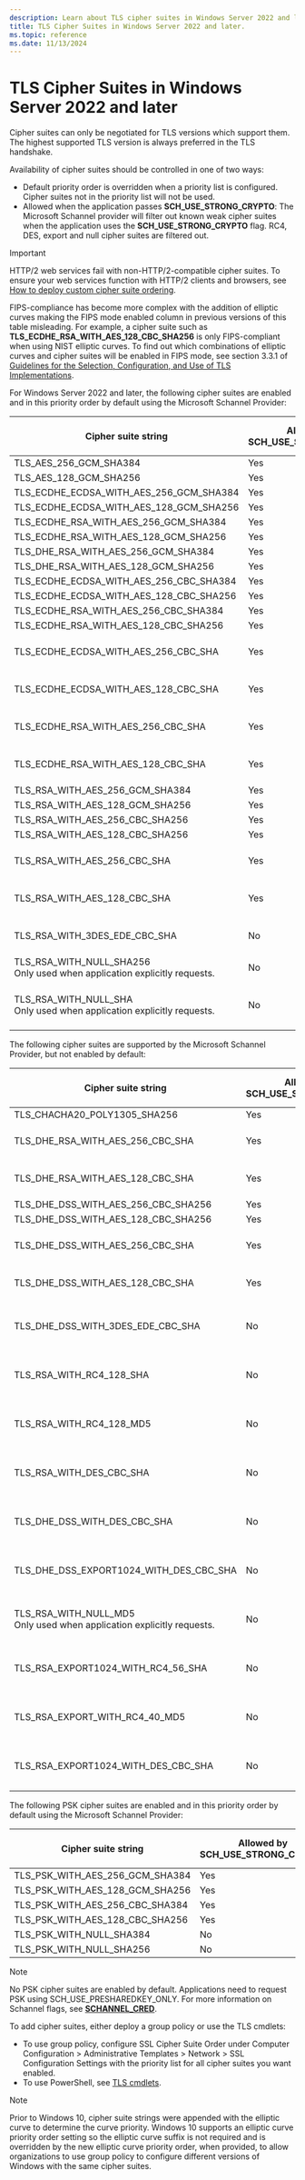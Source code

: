 ```yaml
---
description: Learn about TLS cipher suites in Windows Server 2022 and later. Cipher suites can only be negotiated for TLS versions which support them.
title: TLS Cipher Suites in Windows Server 2022 and later.
ms.topic: reference
ms.date: 11/13/2024
---
```


# TLS Cipher Suites in Windows Server 2022 and later

Cipher suites can only be negotiated for TLS versions which support them. The highest supported TLS version is always preferred in the TLS handshake.

Availability of cipher suites should be controlled in one of two ways:

- Default priority order is overridden when a priority list is configured. Cipher suites not in the priority list will not be used.
- Allowed when the application passes **SCH_USE_STRONG_CRYPTO**: The Microsoft Schannel provider will filter out known weak cipher suites when the application uses the **SCH_USE_STRONG_CRYPTO** flag. RC4, DES, export and null cipher suites are filtered out.

> [!IMPORTANT]
> HTTP/2 web services fail with non-HTTP/2-compatible cipher suites. To ensure your web services function with HTTP/2 clients and browsers, see [How to deploy custom cipher suite ordering](/troubleshoot/windows-server/windows-security/deploy-custom-cipher-suite-ordering).

FIPS-compliance has become more complex with the addition of elliptic curves making the FIPS mode enabled column in previous versions of this table misleading. For example, a cipher suite such as **TLS_ECDHE_RSA_WITH_AES_128_CBC_SHA256** is only FIPS-compliant when using NIST elliptic curves. To find out which combinations of elliptic curves and cipher suites will be enabled in FIPS mode, see section 3.3.1 of [Guidelines for the Selection, Configuration, and Use of TLS Implementations]( https://nvlpubs.nist.gov/nistpubs/SpecialPublications/NIST.SP.800-52r2.pdf).

For Windows Server 2022 and later, the following cipher suites are enabled and in this priority order by default using the Microsoft Schannel Provider:

| Cipher suite string | Allowed by SCH_USE_STRONG_CRYPTO | TLS/SSL Protocol versions |
|-----------------------------------------------------------------------------------------------|-------------------------------------|-----------------------------------------------|
| TLS_AES_256_GCM_SHA384 | Yes | TLS 1.3 |
| TLS_AES_128_GCM_SHA256 | Yes | TLS 1.3 |
| TLS_ECDHE_ECDSA_WITH_AES_256_GCM_SHA384 | Yes | TLS 1.2 |
| TLS_ECDHE_ECDSA_WITH_AES_128_GCM_SHA256 | Yes | TLS 1.2 |
| TLS_ECDHE_RSA_WITH_AES_256_GCM_SHA384 | Yes | TLS 1.2 |
| TLS_ECDHE_RSA_WITH_AES_128_GCM_SHA256 | Yes | TLS 1.2 |
| TLS_DHE_RSA_WITH_AES_256_GCM_SHA384 | Yes | TLS 1.2 |
| TLS_DHE_RSA_WITH_AES_128_GCM_SHA256 | Yes | TLS 1.2 |
| TLS_ECDHE_ECDSA_WITH_AES_256_CBC_SHA384 | Yes | TLS 1.2 |
| TLS_ECDHE_ECDSA_WITH_AES_128_CBC_SHA256 | Yes | TLS 1.2       |
| TLS_ECDHE_RSA_WITH_AES_256_CBC_SHA384 | Yes | TLS 1.2       |
| TLS_ECDHE_RSA_WITH_AES_128_CBC_SHA256 | Yes | TLS 1.2       |
| TLS_ECDHE_ECDSA_WITH_AES_256_CBC_SHA                         | Yes | TLS 1.2, TLS 1.1, TLS 1.0 |
| TLS_ECDHE_ECDSA_WITH_AES_128_CBC_SHA                         | Yes | TLS 1.2, TLS 1.1, TLS 1.0 |
| TLS_ECDHE_RSA_WITH_AES_256_CBC_SHA                           | Yes | TLS 1.2, TLS 1.1, TLS 1.0 |
| TLS_ECDHE_RSA_WITH_AES_128_CBC_SHA                           | Yes | TLS 1.2, TLS 1.1, TLS 1.0 |
| TLS_RSA_WITH_AES_256_GCM_SHA384                               | Yes | TLS 1.2       |
| TLS_RSA_WITH_AES_128_GCM_SHA256                               | Yes | TLS 1.2       |
| TLS_RSA_WITH_AES_256_CBC_SHA256                               | Yes | TLS 1.2       |
| TLS_RSA_WITH_AES_128_CBC_SHA256                               | Yes | TLS 1.2       |
| TLS_RSA_WITH_AES_256_CBC_SHA                                  | Yes | TLS 1.2, TLS 1.1, TLS 1.0 |
| TLS_RSA_WITH_AES_128_CBC_SHA                                  | Yes | TLS 1.2, TLS 1.1, TLS 1.0 |
| TLS_RSA_WITH_3DES_EDE_CBC_SHA                                 | No | TLS 1.2, TLS 1.1, TLS 1.0 |
| TLS_RSA_WITH_NULL_SHA256<br/>Only used when application explicitly requests. | No  | TLS 1.2       |
| TLS_RSA_WITH_NULL_SHA<br/>Only used when application explicitly requests. | No  | TLS 1.2, TLS 1.1, TLS 1.0, SSL 3.0 |

The following cipher suites are supported by the Microsoft Schannel Provider, but not enabled by default:

| Cipher suite string | Allowed by SCH_USE_STRONG_CRYPTO | TLS/SSL Protocol versions |
|---------------------------------------------------------------------------------------------------|-------------------------------------|-----------------------------------------------|
| TLS_CHACHA20_POLY1305_SHA256                                   | Yes | TLS 1.3       |
| TLS_DHE_RSA_WITH_AES_256_CBC_SHA                           | Yes | TLS 1.2, TLS 1.1, TLS 1.0 |
| TLS_DHE_RSA_WITH_AES_128_CBC_SHA                           | Yes | TLS 1.2, TLS 1.1, TLS 1.0 |
| TLS_DHE_DSS_WITH_AES_256_CBC_SHA256                        | Yes | TLS 1.2       |
| TLS_DHE_DSS_WITH_AES_128_CBC_SHA256                        | Yes | TLS 1.2       |
| TLS_DHE_DSS_WITH_AES_256_CBC_SHA                           | Yes | TLS 1.2, TLS 1.1, TLS 1.0 |
| TLS_DHE_DSS_WITH_AES_128_CBC_SHA                           | Yes | TLS 1.2, TLS 1.1, TLS 1.0 |
| TLS_DHE_DSS_WITH_3DES_EDE_CBC_SHA                          | No | TLS 1.2, TLS 1.1, TLS 1.0, SSL 3.0 |
| TLS_RSA_WITH_RC4_128_SHA                                     | No  | TLS 1.2, TLS 1.1, TLS 1.0, SSL 3.0 |
| TLS_RSA_WITH_RC4_128_MD5                                     | No  | TLS 1.2, TLS 1.1, TLS 1.0, SSL 3.0 |
| TLS_RSA_WITH_DES_CBC_SHA                                     | No  | TLS 1.2, TLS 1.1, TLS 1.0, SSL 3.0 |
| TLS_DHE_DSS_WITH_DES_CBC_SHA                                | No  | TLS 1.2, TLS 1.1, TLS 1.0, SSL 3.0 |
| TLS_DHE_DSS_EXPORT1024_WITH_DES_CBC_SHA                    | No  | TLS 1.2, TLS 1.1, TLS 1.0, SSL 3.0 |
| TLS_RSA_WITH_NULL_MD5<br/>Only used when application explicitly requests. | No  | TLS 1.2, TLS 1.1, TLS 1.0, SSL 3.0 |
| TLS_RSA_EXPORT1024_WITH_RC4_56_SHA                          | No  | TLS 1.2, TLS 1.1, TLS 1.0, SSL 3.0 |
| TLS_RSA_EXPORT_WITH_RC4_40_MD5                              | No  | TLS 1.2, TLS 1.1, TLS 1.0, SSL 3.0 |
| TLS_RSA_EXPORT1024_WITH_DES_CBC_SHA                         | No  | TLS 1.2, TLS 1.1, TLS 1.0, SSL 3.0 |

The following PSK cipher suites are enabled and in this priority order by default using the Microsoft Schannel Provider:

| Cipher suite string                              | Allowed by SCH\_USE\_STRONG\_CRYPTO | TLS/SSL Protocol versions |
|--------------------------------------------------|-------------------------------------|---------------------------|
| TLS_PSK_WITH_AES_256_GCM_SHA384 | Yes | TLS 1.2 |
| TLS_PSK_WITH_AES_128_GCM_SHA256 | Yes | TLS 1.2 |
| TLS_PSK_WITH_AES_256_CBC_SHA384 | Yes | TLS 1.2 |
| TLS_PSK_WITH_AES_128_CBC_SHA256 | Yes | TLS 1.2 |
| TLS_PSK_WITH_NULL_SHA384 | No  | TLS 1.2 |
| TLS_PSK_WITH_NULL_SHA256 | No  | TLS 1.2 |

> [!NOTE]
> No PSK cipher suites are enabled by default. Applications need to request PSK using SCH\_USE\_PRESHAREDKEY\_ONLY. For more information on Schannel flags, see [**SCHANNEL\_CRED**](/windows/win32/api/Schannel/ns-schannel-schannel_cred).

To add cipher suites, either deploy a group policy or use the TLS cmdlets:

- To use group policy, configure SSL Cipher Suite Order under Computer Configuration > Administrative Templates > Network > SSL Configuration Settings with the priority list for all cipher suites you want enabled.
- To use PowerShell, see [TLS cmdlets](/powershell/module/tls/).

> [!NOTE]
> Prior to Windows 10, cipher suite strings were appended with the elliptic curve to determine the curve priority. Windows 10 supports an elliptic curve priority order setting so the elliptic curve suffix is not required and is overridden by the new elliptic curve priority order, when provided, to allow organizations to use group policy to configure different versions of Windows with the same cipher suites.
